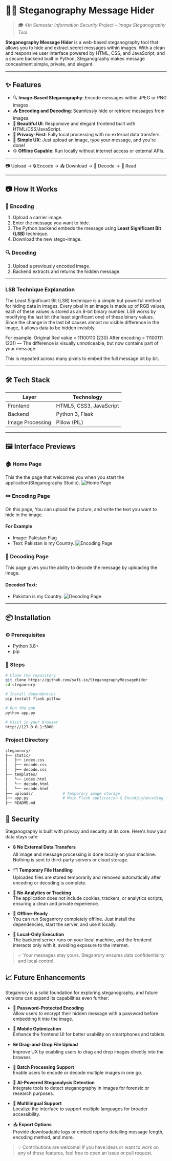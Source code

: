 # 🕵️‍♂️ Steganography Message Hider

> 🎓 *4th Semester Information Security Project – Image Steganography Tool*

**Steganography Message Hider** is a web-based steganography tool that allows you to hide and extract secret messages within images. With a clean and responsive user interface powered by HTML, CSS, and JavaScript, and a secure backend built in Python, Steganography makes message concealment simple, private, and elegant.

---

## ✨ Features

- 🔍 **Image-Based Steganography**: Encode messages within JPEG or PNG images.
- 📥 **Encoding and Decoding**: Seamlessly hide or retrieve messages from images.
- 🎨 **Beautiful UI**: Responsive and elegant frontend built with HTML/CSS/JavaScript.
- 🔐 **Privacy-First**: Fully local processing with no external data transfers.
- 🧪 **Simple UX**: Just upload an image, type your message, and you're done!
- ⚙️ **Offline Capable**: Run locally without internet access or external APIs.

---

📷 Upload → 🔒 Encode → 📤 Download → 🧾 Decode → 📖 Read

---

## 📷 How It Works

### 🧬 Encoding
1. Upload a carrier image.
2. Enter the message you want to hide.
3. The Python backend embeds the message using **Least Significant Bit (LSB)** technique.
4. Download the new stego-image.

### 🔍 Decoding
1. Upload a previously encoded image.
2. Backend extracts and returns the hidden message.

---

### LSB Technique Explanation
The Least Significant Bit (LSB) technique is a simple but powerful method for hiding data in images. Every pixel in an image is made up of RGB values, each of these values is stored as an 8-bit binary number.
LSB works by modifying the last bit (the least significant one) of these binary values. Since the change in the last bit causes almost no visible difference in the image, it allows data to be hidden invisibly.

For example:
Original Red value = 11100110 (230)
After encoding = 11100111 (231) — The difference is visually unnoticeable, but now contains part of your message.

This is repeated across many pixels to embed the full message bit by bit.

---

## 🛠️ Tech Stack

| Layer     | Technology             |
|-----------|------------------------|
| Frontend  | HTML5, CSS3, JavaScript |
| Backend   | Python 3, Flask        |
| Image Processing | Pillow (PIL)   |

---

## 🖼️ Interface Previews

### 🏠 Home Page
This the the page that welcomes you when you start the application(Steganography Studio).
![Home Page](screenshots/homepage.png)

### ✏️ Encoding Page
On this page, You can upload the picture, and write the text you want to hide in the image.
#### For Example
- Image: Pakistan Flag
- Text: Pakistan is my Country.
![Encoding Page](screenshots/encoding.png)

### 📖 Decoding Page
This page gives you the ability to decode the message by uploading the image.
#### Decoded Text:
- Pakistan is my Country.
![Decoding Page](screenshots/decoding.png)

---

## 📦 Installation

### ⚙️ Prerequisites
- Python 3.8+
- pip

### 🔧 Steps
```bash
# Clone the repository
git clone https://github.com/safi-io/SteganographyMessageHider
cd steganrory

# Install dependencies
pip install flask pillow

# Run the app
python app.py

# Visit in your browser
http://127.0.0.1:5000
```
### Project Directory
``` bash
steganrory/
├── static/
│   ├── index.css
│   ├── encode.css
│   ├── decode.css
├── templates/
│   └── index.html
│   └── decode.html
│   └── encode.html
├── uploads/             # Temporary image storage
├── app.py               # Main Flask application & Encoding/decoding logic
├── README.md
```
## 🔐 Security

Steganography is built with privacy and security at its core. Here's how your data stays safe:

- 🔒 **No External Data Transfers**  
  All image and message processing is done locally on your machine. Nothing is sent to third-party servers or cloud storage.

- 🗂️ **Temporary File Handling**  
  Uploaded files are stored temporarily and removed automatically after encoding or decoding is complete.

- 🚫 **No Analytics or Tracking**  
  The application does not include cookies, trackers, or analytics scripts, ensuring a clean and private experience.

- 💾 **Offline-Ready**  
  You can run Steganrory completely offline. Just install the dependencies, start the server, and use it locally.

- 🔐 **Local-Only Execution**  
  The backend server runs on your local machine, and the frontend interacts only with it, avoiding exposure to the internet.

> ✅ Your messages stay yours. Steganrory ensures data confidentiality and local control.

## 📈 Future Enhancements

Steganrory is a solid foundation for exploring steganography, and future versions can expand its capabilities even further:

- 🔑 **Password-Protected Encoding**  
  Allow users to encrypt their hidden message with a password before embedding it into the image.

- 📱 **Mobile Optimization**  
  Enhance the frontend UI for better usability on smartphones and tablets.

- 🖼️ **Drag-and-Drop File Upload**  
  Improve UX by enabling users to drag and drop images directly into the browser.

- 🔁 **Batch Processing Support**  
  Enable users to encode or decode multiple images in one go.

- 🧠 **AI-Powered Steganalysis Detection**  
  Integrate tools to detect steganography in images for forensic or research purposes.

- 💬 **Multilingual Support**  
  Localize the interface to support multiple languages for broader accessibility.

- 📤 **Export Options**  
  Provide downloadable logs or embed reports detailing message length, encoding method, and more.

> 💡 Contributions are welcome! If you have ideas or want to work on any of these features, feel free to open an issue or pull request.


